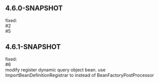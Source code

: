 
## 4.6.0-SNAPSHOT
fixed:   
\#2   
\#5


## 4.6.1-SNAPSHOT
fixed:   
\#6   
modify register dynamic query object bean. use ImportBeanDefinitionRegistrar to instead of BeanFactoryPostProcessor
